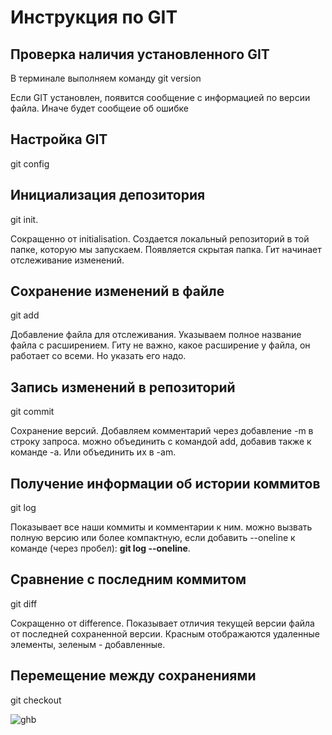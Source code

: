 # Инструкция по GIT
## Проверка наличия установленного GIT
В терминале выполняем команду git version

Если GIT установлен, появится сообщение с информацией по версии файла. Иначе будет сообщеие об ошибке

## Настройка GIT
git config
## Инициализация депозитория 
git init. 

Сокращенно от initialisation. Создается локальный репозиторий в той папке, которую мы запускаем. Появляется скрытая папка. Гит начинает отслеживание изменений. 
## Сохранение изменений в файле 
git add  

Добавление файла для отслеживания. Указываем полное название файла с расширением. Гиту не важно, какое расширение у файла, он работает со всеми. Но указать его надо.
 
## Запись изменений в репозиторий
git commit 

Сохранение версий. Добавляем комментарий через добавление -m в строку запроса. можно объединить с командой add, добавив также к команде -a. Или объединить их в -am.

## Получение информации об истории коммитов 
git log

Показывает все наши коммиты и комментарии к ним. можно вызвать полную версию или более компактную, если добавить --oneline к команде (через пробел): **git log --oneline**.

 
## Сравнение с последним коммитом 
git diff

Сокращенно от difference. Показывает отличия текущей версии файла от последней сохраненной версии. Красным отображаются удаленные элементы, зеленым - добавленные.  

## Перемещение между сохранениями 
git checkout 



![ghb](logo2.jpg)
